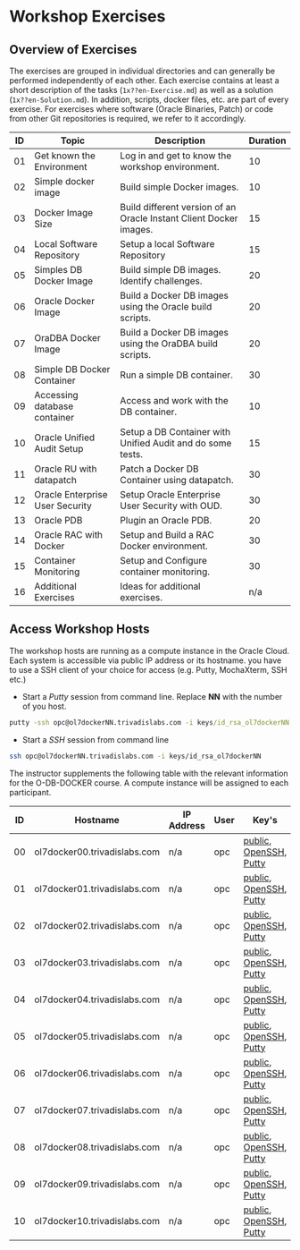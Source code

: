 # Workshop Exercises

## Overview of Exercises

The exercises are grouped in individual directories and can generally be performed independently of each other.  Each exercise contains at least a short description of the tasks (`1x??en-Exercise.md`) as well as a solution (`1x??en-Solution.md`). In addition, scripts, docker files, etc. are part of every exercise. For exercises where software (Oracle Binaries, Patch) or code from other Git repositories is required, we refer to it accordingly.

| ID | Topic                               | Description                                                        | Duration |
|----|-------------------------------------|--------------------------------------------------------------------|----------|
| 01 | Get known the Environment           | Log in and get to know the workshop environment.                   | 10       |
| 02 | Simple docker image                 | Build simple Docker images.                                        | 10       |
| 03 | Docker Image Size                   | Build different version of an Oracle Instant Client Docker images. | 15       |
| 04 | Local Software Repository           | Setup a local Software Repository                                  | 15       |
| 05 | Simples DB Docker Image             | Build simple DB images. Identify challenges.                       | 20       |
| 06 | Oracle Docker Image                 | Build a Docker DB images using the Oracle build scripts.           | 20       |
| 07 | OraDBA Docker Image                 | Build a Docker DB images using the OraDBA build scripts.           | 20       |
| 08 | Simple DB Docker Container          | Run a simple DB container.                                         | 30       |
| 09 | Accessing database container        | Access and work with the DB container.                             | 10       |
| 10 | Oracle Unified Audit Setup          | Setup a DB Container with Unified Audit and do some tests.         | 15       |
| 11 | Oracle RU with datapatch            | Patch a Docker DB Container using datapatch.                       | 30       |
| 12 | Oracle Enterprise User Security     | Setup Oracle Enterprise User Security with OUD.                    | 30       |
| 13 | Oracle PDB                          | Plugin an Oracle PDB.                                              | 20       |
| 14 | Oracle RAC with Docker              | Setup and Build a RAC Docker environment.                          | 30       |
| 15 | Container Monitoring                | Setup and Configure container monitoring.                          | 30       |
| 16 | Additional Exercises                | Ideas for additional exercises.                                    | n/a      |

## Access Workshop Hosts

The workshop hosts are running as a compute instance in the Oracle Cloud. Each system is accessible via public IP address or its hostname. you have to use a SSH client of your choice for access (e.g. Putty, MochaXterm, SSH etc.)

- Start a *Putty* session from command line. Replace **NN** with the number of you host.

```cmd
putty -ssh opc@ol7dockerNN.trivadislabs.com -i keys/id_rsa_ol7dockerNN.ppk
```

- Start a *SSH* session from command line

```bash
ssh opc@ol7dockerNN.trivadislabs.com -i keys/id_rsa_ol7dockerNN
```

The instructor supplements the following table with the relevant information for the O-DB-DOCKER course. A compute instance will be assigned to each participant.

| ID | Hostname                     | IP Address     | User | Key's                                                                                            | Comment |
|----|------------------------------|----------------|------|--------------------------------------------------------------------------------------------------|---------|
| 00 | ol7docker00.trivadislabs.com | n/a | opc  | [public](keys/id_rsa_ol7docker00.pub), [OpenSSH](keys/id_rsa_ol7docker00), [Putty](keys/id_rsa_ol7docker00.ppk) | Trainer |
| 01 | ol7docker01.trivadislabs.com | n/a            | opc  | [public](keys/id_rsa_ol7docker01.pub), [OpenSSH](keys/id_rsa_ol7docker01), [Putty](keys/id_rsa_ol7docker01.ppk) |         |
| 02 | ol7docker02.trivadislabs.com | n/a            | opc  | [public](keys/id_rsa_ol7docker02.pub), [OpenSSH](keys/id_rsa_ol7docker02), [Putty](keys/id_rsa_ol7docker02.ppk) |         |
| 03 | ol7docker03.trivadislabs.com | n/a            | opc  | [public](keys/id_rsa_ol7docker03.pub), [OpenSSH](keys/id_rsa_ol7docker03), [Putty](keys/id_rsa_ol7docker03.ppk) |         |
| 04 | ol7docker04.trivadislabs.com | n/a            | opc  | [public](keys/id_rsa_ol7docker04.pub), [OpenSSH](keys/id_rsa_ol7docker04), [Putty](keys/id_rsa_ol7docker04.ppk) |         |
| 05 | ol7docker05.trivadislabs.com | n/a            | opc  | [public](keys/id_rsa_ol7docker05.pub), [OpenSSH](keys/id_rsa_ol7docker05), [Putty](keys/id_rsa_ol7docker05.ppk) |         |
| 06 | ol7docker06.trivadislabs.com | n/a            | opc  | [public](keys/id_rsa_ol7docker06.pub), [OpenSSH](keys/id_rsa_ol7docker06), [Putty](keys/id_rsa_ol7docker06.ppk) |         |
| 07 | ol7docker07.trivadislabs.com | n/a            | opc  | [public](keys/id_rsa_ol7docker07.pub), [OpenSSH](keys/id_rsa_ol7docker07), [Putty](keys/id_rsa_ol7docker07.ppk) |         |
| 08 | ol7docker08.trivadislabs.com | n/a            | opc  | [public](keys/id_rsa_ol7docker08.pub), [OpenSSH](keys/id_rsa_ol7docker08), [Putty](keys/id_rsa_ol7docker08.ppk) |         |
| 09 | ol7docker09.trivadislabs.com | n/a            | opc  | [public](keys/id_rsa_ol7docker09.pub), [OpenSSH](keys/id_rsa_ol7docker09), [Putty](keys/id_rsa_ol7docker09.ppk) |         |
| 10 | ol7docker10.trivadislabs.com | n/a            | opc  | [public](keys/id_rsa_ol7docker10.pub), [OpenSSH](keys/id_rsa_ol7docker10), [Putty](keys/id_rsa_ol7docker10.ppk) |         |
